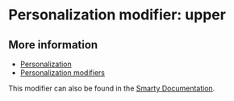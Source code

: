 # Personalization modifier: upper

## More information

* [Personalization](./personalization)
* [Personalization modifiers](./personalization-modifiers)

This modifier can also be found in the [Smarty Documentation]().
